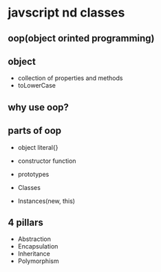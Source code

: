 # javscript nd classes

## oop(object orinted programming)

## object
- collection of properties and methods
- toLowerCase


## why use oop?


## parts of oop
- object literal{}

- constructor function
- prototypes
- Classes
- Instances(new, this) 

## 4 pillars
- Abstraction
- Encapsulation
- Inheritance
- Polymorphism